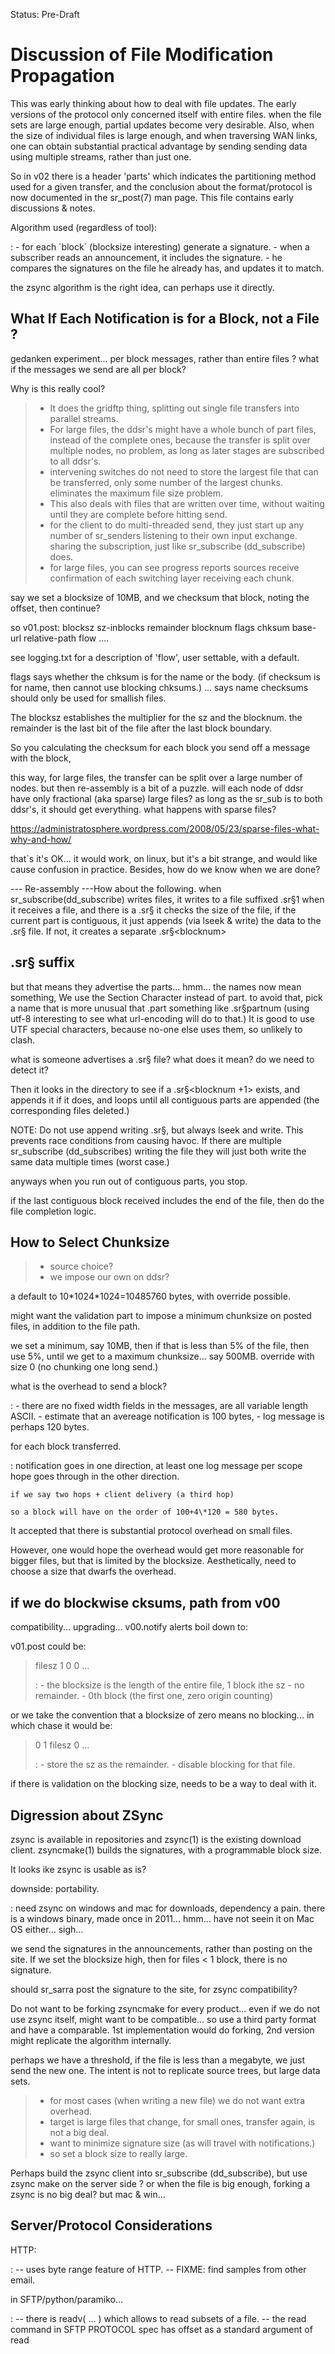 Status: Pre-Draft

Discussion of File Modification Propagation
===========================================

This was early thinking about how to deal with file updates. The early
versions of the protocol only concerned itself with entire files. when
the file sets are large enough, partial updates become very desirable.
Also, when the size of individual files is large enough, and when
traversing WAN links, one can obtain substantial practical advantage by
sending sending data using multiple streams, rather than just one.

So in v02 there is a header 'parts' which indicates the partitioning
method used for a given transfer, and the conclusion about the
format/protocol is now documented in the sr\_post(7) man page. This file
contains early discussions & notes.

Algorithm used (regardless of tool):

:   -   for each ´block´ (blocksize interesting) generate a signature.
    -   when a subscriber reads an announcement, it includes the
        signature.
    -   he compares the signatures on the file he already has, and
        updates it to match.

the zsync algorithm is the right idea, can perhaps use it directly.

What If Each Notification is for a Block, not a File ?
------------------------------------------------------

gedanken experiment... per block messages, rather than entire files ?
what if the messages we send are all per block?

Why is this really cool?

> -   It does the gridftp thing, splitting out single file transfers
>     into parallel streams.
> -   For large files, the ddsr's might have a whole bunch of part
>     files, instead of the complete ones, because the transfer is split
>     over multiple nodes, no problem, as long as later stages are
>     subscribed to all ddsr's.
> -   intervening switches do not need to store the largest file that
>     can be transferred, only some number of the largest chunks.
>     eliminates the maximum file size problem.
> -   This also deals with files that are written over time, without
>     waiting until they are complete before hitting send.
> -   for the client to do multi-threaded send, they just start up any
>     number of sr\_senders listening to their own input exchange.
>     sharing the subscription, just like sr\_subscribe (dd\_subscribe)
>     does.
> -   for large files, you can see progress reports sources receive
>     confirmation of each switching layer receiving each chunk.

say we set a blocksize of 10MB, and we checksum that block, noting the
offset, then continue?

so v01.post: blocksz sz-inblocks remainder blocknum flags chksum
base-url relative-path flow ....

see logging.txt for a description of 'flow', user settable, with a
default.

flags says whether the chksum is for the name or the body. (if checksum
is for name, then cannot use blocking chksums.) ... says name checksums
should only be used for smallish files.

The blocksz establishes the multiplier for the sz and the blocknum. the
remainder is the last bit of the file after the last block boundary.

So you calculating the checksum for each block you send off a message
with the block,

this way, for large files, the transfer can be split over a large number
of nodes. but then re-assembly is a bit of a puzzle. will each node of
ddsr have only fractional (aka sparse) large files? as long as the
sr\_sub is to both ddsr's, it should get everything. what happens with
sparse files?

<https://administratosphere.wordpress.com/2008/05/23/sparse-files-what-why-and-how/>

that´s it's OK... it would work, on linux, but it's a bit strange, and
would like cause confusion in practice. Besides, how do we know when we
are done?

--- Re-assembly ---How about the following. when
sr\_subscribe(dd\_subscribe) writes files, it writes to a file suffixed
.sr§1 when it receives a file, and there is a .sr§ it checks the size of
the file, if the current part is contiguous, it just appends (via lseek
& write) the data to the .sr§ file. If not, it creates a separate
.sr§\<blocknum\>

.sr§ suffix
-----------

but that means they advertise the parts... hmm... the names now mean
something, We use the Section Character instead of part. to avoid that,
pick a name that is more unusual that .part something like .sr§partnum
(using utf-8 interesting to see what url-encoding will do to that.) It
is good to use UTF special characters, because no-one else uses them, so
unlikely to clash.

what is someone advertises a .sr§ file? what does it mean? do we need to
detect it?

Then it looks in the directory to see if a .sr§\<blocknum +1\> exists,
and appends it if it does, and loops until all contiguous parts are
appended (the corresponding files deleted.)

NOTE: Do not use append writing .sr§, but always lseek and write. This
prevents race conditions from causing havoc. If there are multiple
sr\_subscribe (dd\_subscribes) writing the file they will just both
write the same data multiple times (worst case.)

anyways when you run out of contiguous parts, you stop.

if the last contiguous block received includes the end of the file, then
do the file completion logic.

How to Select Chunksize
-----------------------

> -   source choice?
> -   we impose our own on ddsr?

a default to 10\*1024\*1024=10485760 bytes, with override possible.

might want the validation part to impose a minimum chunksize on posted
files, in addition to the file path.

we set a minimum, say 10MB, then if that is less than 5% of the file,
then use 5%, until we get to a maximum chunksize... say 500MB. override
with size 0 (no chunking one long send.)

what is the overhead to send a block?

:   -   there are no fixed width fields in the messages, are all
        variable length ASCII.
    -   estimate that an avereage notification is 100 bytes,
    -   log message is perhaps 120 bytes.

for each block transferred.

:   notification goes in one direction, at least one log message per
    scope hope goes through in the other direction.

    if we say two hops + client delivery (a third hop)

    so a block will have on the order of 100+4\*120 = 580 bytes.

It accepted that there is substantial protocol overhead on small files.

However, one would hope the overhead would get more reasonable for
bigger files, but that is limited by the blocksize. Aesthetically, need
to choose a size that dwarfs the overhead.

if we do blockwise cksums, path from v00
----------------------------------------

compatibility... upgrading... v00.notify alerts boil down to:

v01.post could be:

> filesz 1 0 0 ...
>
> :   -   the blocksize is the length of the entire file, 1 block ithe
>         sz
>     -   no remainder.
>     -   0th block (the first one, zero origin counting)
>
or we take the convention that a blocksize of zero means no blocking...
in which chase it would be:

> 0 1 filesz 0 ...
>
> :   -   store the sz as the remainder.
>     -   disable blocking for that file.
>
if there is validation on the blocking size, needs to be a way to deal
with it.

Digression about ZSync
----------------------

zsync is available in repositories and zsync(1) is the existing download
client. zsyncmake(1) builds the signatures, with a programmable block
size.

It looks ike zsync is usable as is?

downside: portability.

:   need zsync on windows and mac for downloads, dependency a pain.
    there is a windows binary, made once in 2011... hmm... have not
    seein it on Mac OS either... sigh...

we send the signatures in the announcements, rather than posting on the
site. If we set the blocksize high, then for files \< 1 block, there is
no signature.

should sr\_sarra post the signature to the site, for zsync
compatibility?

Do not want to be forking zsyncmake for every product... even if we do
not use zsync itself, might want to be compatible... so use a third
party format and have a comparable. 1st implementation would do forking,
2nd version might replicate the algorithm internally.

perhaps we have a threshold, if the file is less than a megabyte, we
just send the new one. The intent is not to replicate source trees, but
large data sets.

> -   for most cases (when writing a new file) we do not want extra
>     overhead.
> -   target is large files that change, for small ones, transfer again,
>     is not a big deal.
> -   want to minimize signature size (as will travel with
>     notifications.)
> -   so set a block size to really large.

Perhaps build the zsync client into sr\_subscribe (dd\_subscribe), but
use zsync make on the server side ? or when the file is big enough,
forking a zsync is no big deal? but mac & win...

Server/Protocol Considerations
------------------------------

HTTP:

:   -- uses byte range feature of HTTP. -- FIXME: find samples from
    other email.

in SFTP/python/paramiko...

:   -- there is readv( ... ) which allows to read subsets of a file. --
    the read command in SFTP PROTOCOL spec has offset as a standard
    argument of read
